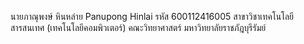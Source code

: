นายภาณุพงษ์  หินหล่าย
Panupong Hinlai
รหัส 600112416005
สาขาวิชาเทคโนโลยีสารสนเทศ (เทคโนโลยีคอมพิวเตอร์)
คณะวิทยาศาสตร์
มหาวิทยาลัยราชภัฎบุรีรัมย์